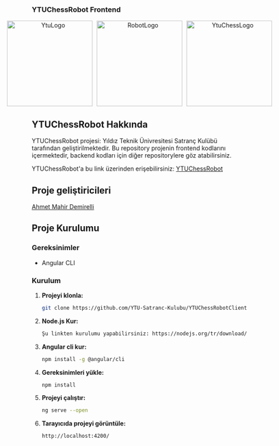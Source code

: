 ### YTUChessRobot Frontend

<div style="display: flex; justify-content: center; align-items: center; gap: 10px; text-align: center;">
  <img src="https://github.com/user-attachments/assets/4c269bf7-953a-44d1-aeb0-6b1ed6d970b9" alt="YtuLogo" width="200">
  <img src="https://github.com/user-attachments/assets/234311e0-e875-4cb1-9182-533afe9cdd58" alt="RobotLogo" width="200">
  <img src="https://github.com/user-attachments/assets/c2a3e334-db16-44e5-8142-1aea45d6aaff" alt="YtuChessLogo" width="200">
</div>

## YTUChessRobot Hakkında
YTUChessRobot projesi: Yıldız Teknik Ünivresitesi Satranç Kulübü tarafından geliştirilmektedir. 
Bu repository projenin frontend kodlarını içermektedir, backend kodları için diğer repositorylere göz atabilirsiniz.

YTUChessRobot'a bu link üzerinden erişebilirsiniz:
[YTUChessRobot](https://google.com)

## Proje geliştiricileri

[Ahmet Mahir Demirelli](https://www.linkedin.com/in/ahmet-mahir-demirelli/)

## Proje Kurulumu

### Gereksinimler
- Angular CLI

### Kurulum

1. **Projeyi klonla:**
   ```sh
   git clone https://github.com/YTU-Satranc-Kulubu/YTUChessRobotClient.git
   ```

2. **Node.js Kur:**
   ```sh
   Şu linkten kurulumu yapabilirsiniz: https://nodejs.org/tr/download/current 
   ```

3. **Angular cli kur:**
   ```sh
   npm install -g @angular/cli
   ```

4. **Gereksinimleri yükle:**
   ```sh
   npm install
   ```

5. **Projeyi çalıştır:**
   ```sh
   ng serve --open
   ```

6. **Tarayıcıda projeyi görüntüle:**
   ```sh
   http://localhost:4200/
   ```
